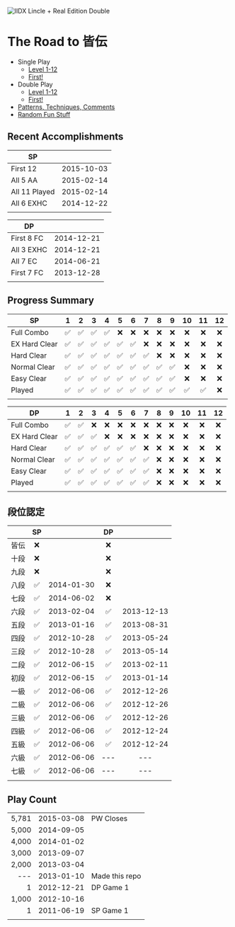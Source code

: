 ![IIDX Lincle + Real Edition Double](../master/images/lincle.jpg)


# The Road to 皆伝

- Single Play
  - [Level 1-12](../master/sp_1_12.md)
  - [First!](../master/sp_first.md)
- Double Play
  - [Level 1-12](../master/dp_1_12.md)
  - [First!](../master/dp_first.md)
- [Patterns, Techniques, Comments](../master/comments.md)
- [Random Fun Stuff](../master/fun.md)


## Recent Accomplishments

SP ||
--------------|-----------
First 12      | 2015-10-03
All 5 AA      | 2015-02-14
All 11 Played | 2015-02-14
All 6 EXHC    | 2014-12-22
|||

DP ||
-----------|-----------
First 8 FC | 2014-12-21
All 3 EXHC | 2014-12-21
All 7 EC   | 2014-06-21
First 7 FC | 2013-12-28
|||


## Progress Summary

SP            | 1                  | 2                  | 3                  | 4                  | 5                  | 6                  | 7                  | 8                  | 9                  | 10                 | 11                 | 12  
--------------|:------------------:|:------------------:|:------------------:|:------------------:|:------------------:|:------------------:|:------------------:|:------------------:|:------------------:|:------------------:|:------------------:|:---:
Full Combo    | :white_check_mark: | :white_check_mark: | :white_check_mark: | :white_check_mark: | :x:                | :x:                | :x:                | :x:                | :x:                | :x:                | :x:                | :x:
EX Hard Clear | :white_check_mark: | :white_check_mark: | :white_check_mark: | :white_check_mark: | :white_check_mark: | :white_check_mark: | :x:                | :x:                | :x:                | :x:                | :x:                | :x:
Hard Clear    | :white_check_mark: | :white_check_mark: | :white_check_mark: | :white_check_mark: | :white_check_mark: | :white_check_mark: | :white_check_mark: | :x:                | :x:                | :x:                | :x:                | :x:
Normal Clear  | :white_check_mark: | :white_check_mark: | :white_check_mark: | :white_check_mark: | :white_check_mark: | :white_check_mark: | :white_check_mark: | :white_check_mark: | :white_check_mark: | :x:                | :x:                | :x:
Easy Clear    | :white_check_mark: | :white_check_mark: | :white_check_mark: | :white_check_mark: | :white_check_mark: | :white_check_mark: | :white_check_mark: | :white_check_mark: | :white_check_mark: | :x:                | :x:                | :x:
Played        | :white_check_mark: | :white_check_mark: | :white_check_mark: | :white_check_mark: | :white_check_mark: | :white_check_mark: | :white_check_mark: | :white_check_mark: | :white_check_mark: | :white_check_mark: | :white_check_mark: | :x:
||||||||||||||

DP            | 1                  | 2                  | 3                  | 4                  | 5                  | 6                  | 7                  | 8                  | 9                  | 10                 | 11                 | 12  
--------------|:------------------:|:------------------:|:------------------:|:------------------:|:------------------:|:------------------:|:------------------:|:------------------:|:------------------:|:------------------:|:------------------:|:---:
Full Combo    | :white_check_mark: | :white_check_mark: | :x:                | :x:                | :x:                | :x:                | :x:                | :x:                | :x:                | :x:                | :x:                | :x:
EX Hard Clear | :white_check_mark: | :white_check_mark: | :white_check_mark: | :x:                | :x:                | :x:                | :x:                | :x:                | :x:                | :x:                | :x:                | :x:
Hard Clear    | :white_check_mark: | :white_check_mark: | :white_check_mark: | :white_check_mark: | :white_check_mark: | :white_check_mark: | :x:                | :x:                | :x:                | :x:                | :x:                | :x:
Normal Clear  | :white_check_mark: | :white_check_mark: | :white_check_mark: | :white_check_mark: | :white_check_mark: | :white_check_mark: | :white_check_mark: | :x:                | :x:                | :x:                | :x:                | :x:
Easy Clear    | :white_check_mark: | :white_check_mark: | :white_check_mark: | :white_check_mark: | :white_check_mark: | :white_check_mark: | :white_check_mark: | :x:                | :x:                | :x:                | :x:                | :x:
Played        | :white_check_mark: | :white_check_mark: | :white_check_mark: | :white_check_mark: | :white_check_mark: | :white_check_mark: | :white_check_mark: | :x:                | :x:                | :x:                | :x:                | :x:
||||||||||||||


## 段位認定

|| SP || DP ||
:---:|:------------------:|:----------:|:------------------:|:---------:
皆伝 | :x:                |            | :x:                |
十段 | :x:                |            | :x:                |
九段 | :x:                |            | :x:                |
八段 | :white_check_mark: | 2014-01-30 | :x:                |
七段 | :white_check_mark: | 2014-06-02 | :x:                |
六段 | :white_check_mark: | 2013-02-04 | :white_check_mark: | 2013-12-13
五段 | :white_check_mark: | 2013-01-16 | :white_check_mark: | 2013-08-31
四段 | :white_check_mark: | 2012-10-28 | :white_check_mark: | 2013-05-24
三段 | :white_check_mark: | 2012-10-28 | :white_check_mark: | 2013-05-14
二段 | :white_check_mark: | 2012-06-15 | :white_check_mark: | 2013-02-11
初段 | :white_check_mark: | 2012-06-15 | :white_check_mark: | 2013-01-14
一級 | :white_check_mark: | 2012-06-06 | :white_check_mark: | 2012-12-26
二級 | :white_check_mark: | 2012-06-06 | :white_check_mark: | 2012-12-26
三級 | :white_check_mark: | 2012-06-06 | :white_check_mark: | 2012-12-26
四級 | :white_check_mark: | 2012-06-06 | :white_check_mark: | 2012-12-24
五級 | :white_check_mark: | 2012-06-06 | :white_check_mark: | 2012-12-24
六級 | :white_check_mark: | 2012-06-06 | ---                | ---
七級 | :white_check_mark: | 2012-06-06 | ---                | ---
||||||


## Play Count

||||
-----:|------------|---------------
5,781 | 2015-03-08 | PW Closes
5,000 | 2014-09-05 |
4,000 | 2014-01-02 |
3,000 | 2013-09-07 |
2,000 | 2013-03-04 |
---   | 2013-01-10 | Made this repo
1     | 2012-12-21 | DP Game 1
1,000 | 2012-10-16 |
1     | 2011-06-19 | SP Game 1
||||
